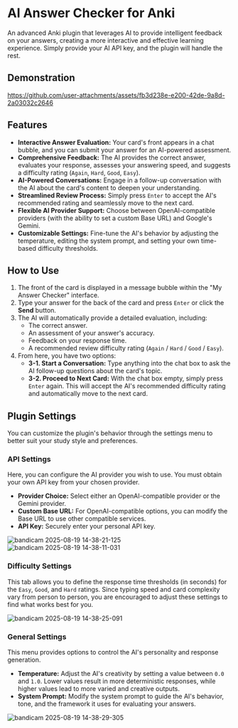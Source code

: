 # AI Answer Checker for Anki

An advanced Anki plugin that leverages AI to provide intelligent feedback on your answers, creating a more interactive and effective learning experience. Simply provide your AI API key, and the plugin will handle the rest.

## Demonstration

https://github.com/user-attachments/assets/fb3d238e-e200-42de-9a8d-2a03032c2646

## Features

- **Interactive Answer Evaluation:** Your card's front appears in a chat bubble, and you can submit your answer for an AI-powered assessment.
- **Comprehensive Feedback:** The AI provides the correct answer, evaluates your response, assesses your answering speed, and suggests a difficulty rating (`Again`, `Hard`, `Good`, `Easy`).
- **AI-Powered Conversations:** Engage in a follow-up conversation with the AI about the card's content to deepen your understanding.
- **Streamlined Review Process:** Simply press `Enter` to accept the AI's recommended rating and seamlessly move to the next card.
- **Flexible AI Provider Support:** Choose between OpenAI-compatible providers (with the ability to set a custom Base URL) and Google's Gemini.
- **Customizable Settings:** Fine-tune the AI's behavior by adjusting the temperature, editing the system prompt, and setting your own time-based difficulty thresholds.

## How to Use

1.  The front of the card is displayed in a message bubble within the "My Answer Checker" interface.
2.  Type your answer for the back of the card and press `Enter` or click the **Send** button.
3.  The AI will automatically provide a detailed evaluation, including:
    - The correct answer.
    - An assessment of your answer's accuracy.
    - Feedback on your response time.
    - A recommended review difficulty rating (`Again` / `Hard` / `Good` / `Easy`).
4.  From here, you have two options:
    - **3-1. Start a Conversation:** Type anything into the chat box to ask the AI follow-up questions about the card's topic.
    - **3-2. Proceed to Next Card:** With the chat box empty, simply press `Enter` again. This will accept the AI's recommended difficulty rating and automatically move to the next card.

## Plugin Settings

You can customize the plugin's behavior through the settings menu to better suit your study style and preferences.

### API Settings

Here, you can configure the AI provider you wish to use. You must obtain your own API key from your chosen provider.

-   **Provider Choice:** Select either an OpenAI-compatible provider or the Gemini provider.
-   **Custom Base URL:** For OpenAI-compatible options, you can modify the Base URL to use other compatible services.
-   **API Key:** Securely enter your personal API key.


![bandicam 2025-08-19 14-38-21-125](https://github.com/user-attachments/assets/8b8d95c2-c103-41b5-97f9-e2e7cfedd53e)
![bandicam 2025-08-19 14-38-11-031](https://github.com/user-attachments/assets/ce31cd1f-62e8-48ab-996e-4e5fcb3f59cc)

### Difficulty Settings

This tab allows you to define the response time thresholds (in seconds) for the `Easy`, `Good`, and `Hard` ratings. Since typing speed and card complexity vary from person to person, you are encouraged to adjust these settings to find what works best for you.

![bandicam 2025-08-19 14-38-25-091](https://github.com/user-attachments/assets/ab343d80-2905-4ddf-9a29-b6500c7242d7)

### General Settings

This menu provides options to control the AI's personality and response generation.

-   **Temperature:** Adjust the AI's creativity by setting a value between `0.0` and `1.0`. Lower values result in more deterministic responses, while higher values lead to more varied and creative outputs.
-   **System Prompt:** Modify the system prompt to guide the AI's behavior, tone, and the framework it uses for evaluating your answers.
   
![bandicam 2025-08-19 14-38-29-305](https://github.com/user-attachments/assets/b9d59ea0-96b8-41ac-ab5e-e699fa956969)
